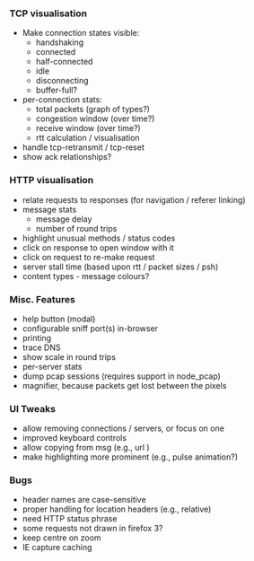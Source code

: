 ### TCP visualisation

- Make connection states visible:
  - handshaking
  - connected
  - half-connected
  - idle
  - disconnecting
  - buffer-full?
- per-connection stats:
  - total packets (graph of types?)
  - congestion window (over time?)
  - receive window (over time?)
  - rtt calculation / visualisation
- handle tcp-retransmit / tcp-reset
- show ack relationships?

### HTTP visualisation

- relate requests to responses (for navigation / referer linking)
- message stats
  - message delay
  - number of round trips
- highlight unusual methods / status codes
- click on response to open window with it
- click on request to re-make request
- server stall time (based upon rtt / packet sizes / psh)
- content types - message colours?

### Misc. Features

- help button (modal)
- configurable sniff port(s) in-browser
- printing
- trace DNS
- show scale in round trips
- per-server stats
- dump pcap sessions (requires support in node_pcap)
- magnifier, because packets get lost between the pixels

### UI Tweaks

- allow removing connections / servers, or focus on one
- improved keyboard controls
- allow copying from msg (e.g., url )
- make highlighting more prominent (e.g., pulse animation?)

### Bugs

- header names are case-sensitive
- proper handling for location headers (e.g., relative)
- need HTTP status phrase
- some requests not drawn in firefox 3?
- keep centre on zoom
- IE capture caching
